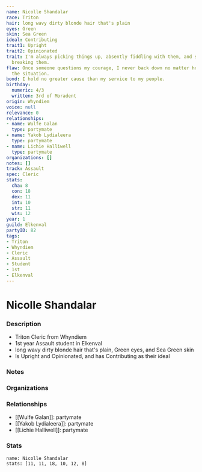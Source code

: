 ```yaml
---
name: Nicolle Shandalar
race: Triton
hair: long wavy dirty blonde hair that's plain
eyes: Green
skin: Sea Green
ideal: Contributing
trait1: Upright
trait2: Opinionated
trait: I'm always picking things up, absently fiddling with them, and sometimes accidentally
  breaking them.
flaw: Once someone questions my courage, I never back down no matter how dangerous
  the situation.
bond: I hold no greater cause than my service to my people.
birthday:
  numeric: 4/3
  written: 3rd of Moradent
origin: Whyndiem
voice: null
relevance: 0
relationships:
- name: Wulfe Galan
  type: partymate
- name: Yakob Lydialeera
  type: partymate
- name: Lichie Halliwell
  type: partymate
organizations: []
notes: []
track: Assault
spec: Cleric
stats:
  cha: 8
  con: 18
  dex: 11
  int: 10
  str: 11
  wis: 12
year: 1
guild: Elkenval
partyID: 82
tags:
- Triton
- Whyndiem
- Cleric
- Assault
- Student
- 1st
- Elkenval
---
```

# Nicolle Shandalar
### Description
- Triton Cleric from Whyndiem
- 1st year Assault student in Elkenval
- long wavy dirty blonde hair that's plain, Green eyes, and Sea Green skin
- Is Upright and Opinionated, and has Contributing as their ideal

### Notes

### Organizations

### Relationships
- [[Wulfe Galan]]: partymate
- [[Yakob Lydialeera]]: partymate
- [[Lichie Halliwell]]: partymate

### Stats
```statblock
name: Nicolle Shandalar
stats: [11, 11, 18, 10, 12, 8]
```